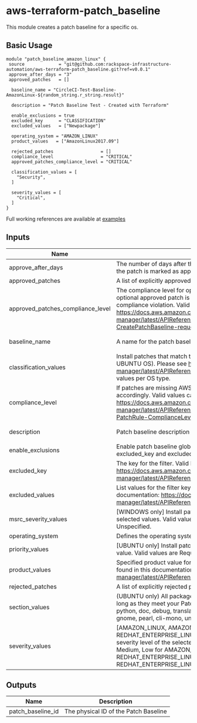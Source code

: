 # aws-terraform-patch_baseline

This module creates a patch baseline for a specific os.

## Basic Usage

```
module "patch_baseline_amazon_linux" {
 source             = "git@github.com:rackspace-infrastructure-automation/aws-terraform-patch_baseline.git?ref=v0.0.1"
 approve_after_days = "3"
 approved_patches   = []

  baseline_name = "CircleCI-Test-Baseline-AmazonLinux-${random_string.r_string.result}"

  description = "Patch Baseline Test - Created with Terraform"

  enable_exclusions = true
  excluded_key      = "CLASSIFICATION"
  excluded_values   = ["Newpackage"]

  operating_system = "AMAZON_LINUX"
  product_values   = ["AmazonLinux2017.09"]

  rejected_patches                  = []
  compliance_level                  = "CRITICAL"
  approved_patches_compliance_level = "CRITICAL"

  classification_values = [
    "Security",
  ]

  severity_values = [
    "Critical",
  ]
}
```

Full working references are available at [examples](examples)

## Inputs

| Name | Description | Type | Default | Required |
|------|-------------|:----:|:-----:|:-----:|
| approve_after_days | The number of days after the release date of each patch matched by the rule the patch is marked as approved in the patch baseline. Max value 100. | string | `3` | no |
| approved_patches | A list of explicitly approved patches for the baseline. | list | `<list>` | no |
| approved_patches_compliance_level | The compliance level for optional approved patches. This means that if an optional approved patch is reported as missing, this is the severity of the compliance violation. Valid Values can be found here: https://docs.aws.amazon.com/systems-manager/latest/APIReference/API_CreatePatchBaseline.html#systemsmanager-CreatePatchBaseline-request-ApprovedPatchesComplianceLevel | string | `CRITICAL` | no |
| baseline_name | A name for the patch baseline | string | `Custom-Patch-Baseline` | no |
| classification_values | Install patches that match the selected CLASSIFICATION (applies to NON-UBUNTU OS). Please see https://docs.aws.amazon.com/systems-manager/latest/APIReference/API_PatchFilter.html for valid CLASSIFICATION values per OS type. | list | `<list>` | no |
| compliance_level | If patches are missing AWS will consider this a ______ problem, and alert accordingly. Valid values can be found here: https://docs.aws.amazon.com/systems-manager/latest/APIReference/API_PatchRule.html#systemsmanager-Type-PatchRule-ComplianceLevel | string | `CRITICAL` | no |
| description | Patch baseline description | string | `Created with Terraform` | no |
| enable_exclusions | Enable patch baseline global patch filters (exclusions). If set to true, excluded_key and excluded_values must be set. | string | `false` | no |
| excluded_key | The key for the filter. Valid keys per OS can be found in this documentation: https://docs.aws.amazon.com/systems-manager/latest/APIReference/API_PatchFilter.html | string | `` | no |
| excluded_values | List values for the filter key. Valid values per exclusion key can be found in this documentation: https://docs.aws.amazon.com/systems-manager/latest/APIReference/API_PatchFilter.html | list | `<list>` | no |
| msrc_severity_values | [WINDOWS only] Install patches that match the selected severity level of the selected values. Valid values are: Critical, Important, Moderate, Low, Unspecified. | list | `<list>` | no |
| operating_system | Defines the operating system the patch baseline applies to. | string | `` | no |
| priority_values | [UBUNTU only] Install patches that match the priority level of the selected value. Valid values are Required, Important, Standard, Optional, Extra. | list | `<list>` | no |
| product_values | Specified product value for the specified OS. Valid lists per OS type can be found in this documentation: https://docs.aws.amazon.com/systems-manager/latest/APIReference/API_PatchFilter.html | list | - | yes |
| rejected_patches | A list of explicitly rejected patches for the baseline. | list | `<list>` | no |
| section_values | (UBUNTU only) All packages for the selected package group will be installed as long as they meet your Patch Priority Value. Valid values are All, libs, libdevel, python, doc, debug, translations, devel, admin, oldlibs, text, utils, net, web, gnome, pearl, cli-mono, universe/net, x11, universe/utils, universe/python | list | `<list>` | no |
| severity_values | [AMAZON_LINUX, AMAZON_LINUX2, CENTOS, and REDHAT_ENTERPRISE_LINUX only] Install patches that match the selected severity level of the selected values. Valid values are: Critical, Important, Medium, Low for AMAZON_LINUX, AMAZON_LINUX2, CENTOS, and REDHAT_ENTERPRISE_LINUX. None is also a valid value for CENTOS, and REDHAT_ENTERPRISE_LINUX only | list | `<list>` | no |

## Outputs

| Name | Description |
|------|-------------|
| patch_baseline_id | The physical ID of the Patch Baseline |
